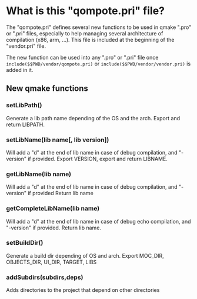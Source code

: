 What is this "qompote.pri" file?
========

The "qompote.pri" defines several new functions to be used in qmake ".pro" or ".pri" files, especially to help managing several architecture of compilation (x86, arm, ...). This file is included at the beginning of the "vendor.pri" file.

The new function can be used into any ".pro" or ".pri" file once `include($$PWD/vendor/qompote.pri)` or `include($$PWD/vendor/vendor.pri)` is added in it.

## New qmake functions

### setLibPath()

Generate a lib path name depending of the OS and the arch. Export and return LIBPATH.

### setLibName(lib name[, lib version])

Will add a "d" at the end of lib name in case of debug compilation, and "-version" if provided. Export VERSION, export and return LIBNAME.

### getLibName(lib name)

Will add a "d" at the end of lib name in case of debug compilation, and "-version" if provided
Return lib name

### getCompleteLibName(lib name)

Will add a "d" at the end of lib name in case of debug  echo compilation, and "-version" if provided. Return lib name.

### setBuildDir()

Generate a build dir depending of OS and arch. Export MOC_DIR, OBJECTS_DIR, UI_DIR, TARGET, LIBS

### addSubdirs(subdirs,deps)

Adds directories to the project that depend on other directories
